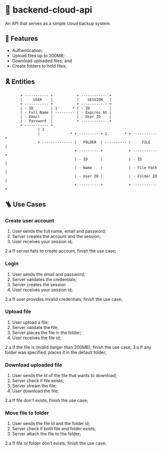 # 🥿 backend-cloud-api

An API that serves as a simple cloud backup system.

## 🧵 Features

- Authentication;
- Upload files up to 200MB;
- Download uploaded files; and
- Create folders to hold files;

## 🎗️ Entities

```
       + ----------- +           + ------------ +
       |     USER    |           |    SESSION   |
       + ----------- +           + ------------ +
       | - ID        | 1       * | - ID         |
       | - Full Name | --------- | - Expires At |
       | - Email     |           | - User ID    |
       | - Password  |           + ------------ +
       + ----------- +
               | 1
               |              * + --------- + 1        * + ----------- +
               + -------------- |   FOLDER  | ---------- |     FILE    |
                                + --------- +            + ----------- +
                                | - ID      |            | - ID        |
                                | - Name    |            | - File Path |
                                | - User ID |            | - Folder ID |
                                + --------- +            + ----------- +
```

## 🪜 Use Cases

### Create user account

1. User sends the full name, email and password;
2. Server creates the account and the session;
3. User receives your session id;

2.a If server fails to create account, finish the use case;

### Login

1. User sends the email and password;
2. Server validates the credentials;
3. Server creates the session
4. User receives your session id;

2.a If user provides invalid credentials, finish the use case;

### Upload file

1. User upload a file;
2. Server validate the file;
3. Server places the file in the folder;
4. User receives the file id;

2.a If the file is invalid (larger than 200MB), finish the use case;
3.a If any folder was specified, places it in the default folder;

### Download uploaded file

1. User sends the id of the file that wants to download;
2. Server check if file exists;
3. Server stream the file;
4. User download the file;

2.a If file don't exists, finish the use case;

### Move file to folder

1. User sends the file id and the folder id;
2. Server check if both file and folder exists;
3. Server attach the file to the folder;

2.a If file or folder don't exists, finish the use case;
